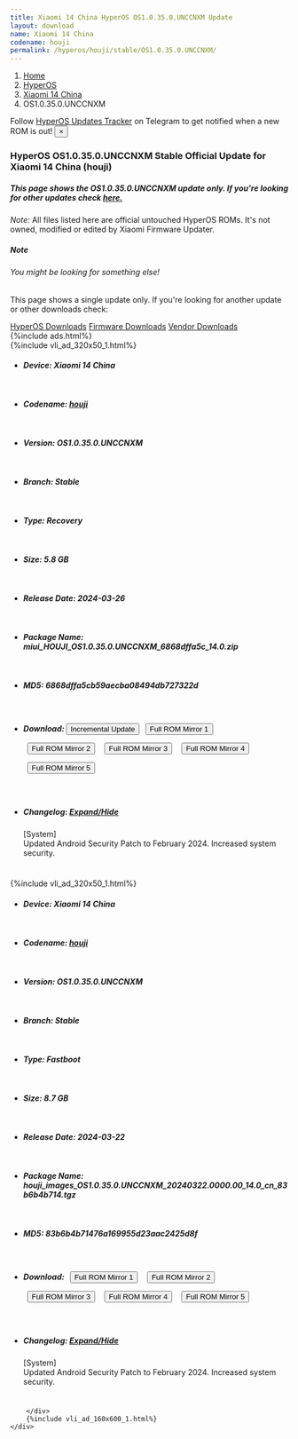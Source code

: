 ```yaml
---
title: Xiaomi 14 China HyperOS OS1.0.35.0.UNCCNXM Update
layout: download
name: Xiaomi 14 China
codename: houji
permalink: /hyperos/houji/stable/OS1.0.35.0.UNCCNXM/
---
```

<nav aria-label="breadcrumb">
    <ol class="breadcrumb">
        <li class="breadcrumb-item"><a href="/">Home</a></li>
        <li class="breadcrumb-item"><a href="/hyperos/">HyperOS</a></li>
        <li class="breadcrumb-item"><a href="/hyperos/houji/">Xiaomi 14 China</a></li>
        <li class="breadcrumb-item active" aria-current="page">OS1.0.35.0.UNCCNXM</li>
    </ol>
</nav>
<div class="alert alert-primary alert-dismissible fade show" role="alert">
    Follow <a href="https://t.me/MIUIUpdatesTracker" class="alert-link">HyperOS Updates Tracker</a> on Telegram to get
    notified when a new ROM is out!
    <button type="button" class="close" data-dismiss="alert" aria-label="Close">
        <span aria-hidden="true">&times;</span>
    </button>
</div>
<div class="col-12 mx-auto">
    <h3 class="title bg-light p-2 rounded">HyperOS OS1.0.35.0.UNCCNXM Stable Official Update for Xiaomi 14 China (houji)</h3>
    <h5>This page shows the OS1.0.35.0.UNCCNXM update only. If you're looking for other updates check
        <a href="/hyperos/houji/">here.</a></h5>
    <p><i>Note: </i>All files listed here are official untouched HyperOS ROMs.
        It's not owned, modified or edited by Xiaomi Firmware Updater.</p>
    <div class="card">
        <div class="card-body">
            <h5 class="card-title">Note</h5>
            <h6 class="card-subtitle mb-2 text-muted">You might be looking for something else!</h6>
            <p class="card-text">This page shows a single update only.
                If you're looking for another update or other downloads check:</p>
            <a href="/hyperos/" class="card-link">HyperOS Downloads</a>
            <a href="/firmware/" class="card-link">Firmware Downloads</a>
            <a href="/vendor/" class="card-link">Vendor Downloads</a>
        </div>
    </div>
    {%include ads.html%}
    <div class="row justify-content-center">
        <div class="col-10" id="downloads">
                    <div class="card card-body">
            {%include vli_ad_320x50_1.html%}
            <ul class="list-unstyled">
                <li style="padding-bottom: 10px;">
                    <h5><b>Device: </b>Xiaomi 14 China</h5>
                </li>
                <li style="padding-bottom: 10px;">
                    <h5><b>Codename: </b> <a href="/hyperos/houji/" target="_blank">houji</a> </h5>
                </li>
                <li style="padding-bottom: 10px;">
                    <h5><b>Version: </b>OS1.0.35.0.UNCCNXM</h5>
                </li>
                <li style="padding-bottom: 10px;">
                    <h5><b>Branch: </b>Stable</h5>
                </li>
                <li style="padding-bottom: 10px;">
                    <h5><b>Type: </b>Recovery</h5>
                </li>
                <li style="padding-bottom: 10px;">
                    <h5><b>Size: </b>5.8 GB</h5>
                </li>
                <li style="padding-bottom: 10px;">
                    <h5><b>Release Date: </b>2024-03-26</h5>
                </li>
                <li style="padding-bottom: 10px;">
                    <h5><b>Package Name: </b><span id="filename" class="text-dark">miui_HOUJI_OS1.0.35.0.UNCCNXM_6868dffa5c_14.0.zip</span></h5>
                </li>
                <li style="padding-bottom: 10px;">
                    <h5><b>MD5: </b><span id="md5" class="text-muted">6868dffa5cb59aecba08494db727322d</span></h5>
                </li>
                <li style="padding-bottom: 10px;">
                    <h5><b>Download: </b><button type="button" id="incremental_download" class="btn btn-warning" onclick="window.open('https://cdnorg.d.miui.com/OS1.0.35.0.UNCCNXM/miui-blockota-houji-OS1.0.31.0.UNCCNXM-OS1.0.35.0.UNCCNXM-26474cb71d-14.0.zip', '_blank');"><i class="fa fa-download"></i> Incremental Update</button> <button type="button" id="download" class="btn btn-primary" style="margin: 7px;" onclick="window.open('https://cdnorg.d.miui.com/OS1.0.35.0.UNCCNXM/miui_HOUJI_OS1.0.35.0.UNCCNXM_6868dffa5c_14.0.zip', '_blank');"><i class="fa fa-download"></i> Full ROM Mirror 1</button> <button type="button" id="download" class="btn btn-primary" style="margin: 7px;" onclick="window.open('https://bkt-sgp-miui-ota-update-alisgp.oss-ap-southeast-1.aliyuncs.com/OS1.0.35.0.UNCCNXM/miui_HOUJI_OS1.0.35.0.UNCCNXM_6868dffa5c_14.0.zip', '_blank');"><i class="fa fa-download"></i> Full ROM Mirror 2</button> <button type="button" id="download" class="btn btn-primary" style="margin: 7px;" onclick="window.open('https://bn.d.miui.com/OS1.0.35.0.UNCCNXM/miui_HOUJI_OS1.0.35.0.UNCCNXM_6868dffa5c_14.0.zip', '_blank');"><i class="fa fa-download"></i> Full ROM Mirror 3</button> <button type="button" id="download" class="btn btn-primary" style="margin: 7px;" onclick="window.open('https://bigota.d.miui.com/OS1.0.35.0.UNCCNXM/miui_HOUJI_OS1.0.35.0.UNCCNXM_6868dffa5c_14.0.zip', '_blank');"><i class="fa fa-download"></i> Full ROM Mirror 4</button> <button type="button" id="download" class="btn btn-primary" style="margin: 7px;" onclick="window.open('https://hugeota.d.miui.com/OS1.0.35.0.UNCCNXM/miui_HOUJI_OS1.0.35.0.UNCCNXM_6868dffa5c_14.0.zip', '_blank');"><i class="fa fa-download"></i> Full ROM Mirror 5</button></h5>
                </li>
                <li style="padding-bottom: 10px;">
                    <h5><b>Changelog: </b><a href="#houji_1_changelog" data-toggle="collapse" role="button"
                            aria-expanded="false" aria-controls="houji_1_changelog"> <i class="fa fa-arrow-down"
                                aria-hidden="true"></i> Expand/Hide</a></h5>
                    <div class="collapse" id="houji_1_changelog">
                        <p id="changelog_text">[System]<br>Updated Android Security Patch to February 2024. Increased system security.</p>
                    </div>
                </li>
            </ul>
        </div>
        <div class="card card-body">
            {%include vli_ad_320x50_1.html%}
            <ul class="list-unstyled">
                <li style="padding-bottom: 10px;">
                    <h5><b>Device: </b>Xiaomi 14 China</h5>
                </li>
                <li style="padding-bottom: 10px;">
                    <h5><b>Codename: </b> <a href="/hyperos/houji/" target="_blank">houji</a> </h5>
                </li>
                <li style="padding-bottom: 10px;">
                    <h5><b>Version: </b>OS1.0.35.0.UNCCNXM</h5>
                </li>
                <li style="padding-bottom: 10px;">
                    <h5><b>Branch: </b>Stable</h5>
                </li>
                <li style="padding-bottom: 10px;">
                    <h5><b>Type: </b>Fastboot</h5>
                </li>
                <li style="padding-bottom: 10px;">
                    <h5><b>Size: </b>8.7 GB</h5>
                </li>
                <li style="padding-bottom: 10px;">
                    <h5><b>Release Date: </b>2024-03-22</h5>
                </li>
                <li style="padding-bottom: 10px;">
                    <h5><b>Package Name: </b><span id="filename" class="text-dark">houji_images_OS1.0.35.0.UNCCNXM_20240322.0000.00_14.0_cn_83b6b4b714.tgz</span></h5>
                </li>
                <li style="padding-bottom: 10px;">
                    <h5><b>MD5: </b><span id="md5" class="text-muted">83b6b4b71476a169955d23aac2425d8f</span></h5>
                </li>
                <li style="padding-bottom: 10px;">
                    <h5><b>Download: </b> <button type="button" id="download" class="btn btn-primary" style="margin: 7px;" onclick="window.open('https://cdnorg.d.miui.com/OS1.0.35.0.UNCCNXM/houji_images_OS1.0.35.0.UNCCNXM_20240322.0000.00_14.0_cn_83b6b4b714.tgz', '_blank');"><i class="fa fa-download"></i> Full ROM Mirror 1</button> <button type="button" id="download" class="btn btn-primary" style="margin: 7px;" onclick="window.open('https://bkt-sgp-miui-ota-update-alisgp.oss-ap-southeast-1.aliyuncs.com/OS1.0.35.0.UNCCNXM/houji_images_OS1.0.35.0.UNCCNXM_20240322.0000.00_14.0_cn_83b6b4b714.tgz', '_blank');"><i class="fa fa-download"></i> Full ROM Mirror 2</button> <button type="button" id="download" class="btn btn-primary" style="margin: 7px;" onclick="window.open('https://bn.d.miui.com/OS1.0.35.0.UNCCNXM/houji_images_OS1.0.35.0.UNCCNXM_20240322.0000.00_14.0_cn_83b6b4b714.tgz', '_blank');"><i class="fa fa-download"></i> Full ROM Mirror 3</button> <button type="button" id="download" class="btn btn-primary" style="margin: 7px;" onclick="window.open('https://bigota.d.miui.com/OS1.0.35.0.UNCCNXM/houji_images_OS1.0.35.0.UNCCNXM_20240322.0000.00_14.0_cn_83b6b4b714.tgz', '_blank');"><i class="fa fa-download"></i> Full ROM Mirror 4</button> <button type="button" id="download" class="btn btn-primary" style="margin: 7px;" onclick="window.open('https://hugeota.d.miui.com/OS1.0.35.0.UNCCNXM/houji_images_OS1.0.35.0.UNCCNXM_20240322.0000.00_14.0_cn_83b6b4b714.tgz', '_blank');"><i class="fa fa-download"></i> Full ROM Mirror 5</button></h5>
                </li>
                <li style="padding-bottom: 10px;">
                    <h5><b>Changelog: </b><a href="#houji_2_changelog" data-toggle="collapse" role="button"
                            aria-expanded="false" aria-controls="houji_2_changelog"> <i class="fa fa-arrow-down"
                                aria-hidden="true"></i> Expand/Hide</a></h5>
                    <div class="collapse" id="houji_2_changelog">
                        <p id="changelog_text">[System]<br>Updated Android Security Patch to February 2024. Increased system security.</p>
                    </div>
                </li>
            </ul>
        </div>

        </div>
        {%include vli_ad_160x600_1.html%}
    </div>
</div>
